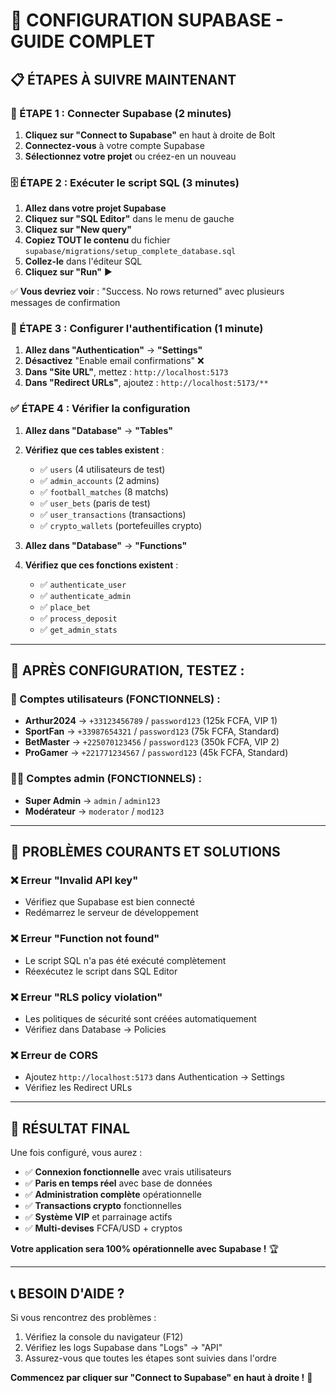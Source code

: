 # 🚀 CONFIGURATION SUPABASE - GUIDE COMPLET

## 📋 ÉTAPES À SUIVRE MAINTENANT

### **🔗 ÉTAPE 1 : Connecter Supabase (2 minutes)**

1. **Cliquez sur "Connect to Supabase"** en haut à droite de Bolt
2. **Connectez-vous** à votre compte Supabase
3. **Sélectionnez votre projet** ou créez-en un nouveau

### **🗄️ ÉTAPE 2 : Exécuter le script SQL (3 minutes)**

1. **Allez dans votre projet Supabase**
2. **Cliquez sur "SQL Editor"** dans le menu de gauche
3. **Cliquez sur "New query"**
4. **Copiez TOUT le contenu** du fichier `supabase/migrations/setup_complete_database.sql`
5. **Collez-le** dans l'éditeur SQL
6. **Cliquez sur "Run"** ▶️

✅ **Vous devriez voir** : "Success. No rows returned" avec plusieurs messages de confirmation

### **🔐 ÉTAPE 3 : Configurer l'authentification (1 minute)**

1. **Allez dans "Authentication"** → **"Settings"**
2. **Désactivez** "Enable email confirmations" ❌
3. **Dans "Site URL"**, mettez : `http://localhost:5173`
4. **Dans "Redirect URLs"**, ajoutez : `http://localhost:5173/**`

### **✅ ÉTAPE 4 : Vérifier la configuration**

1. **Allez dans "Database"** → **"Tables"**
2. **Vérifiez que ces tables existent** :
   - ✅ `users` (4 utilisateurs de test)
   - ✅ `admin_accounts` (2 admins)
   - ✅ `football_matches` (8 matchs)
   - ✅ `user_bets` (paris de test)
   - ✅ `user_transactions` (transactions)
   - ✅ `crypto_wallets` (portefeuilles crypto)

3. **Allez dans "Database"** → **"Functions"**
4. **Vérifiez que ces fonctions existent** :
   - ✅ `authenticate_user`
   - ✅ `authenticate_admin`
   - ✅ `place_bet`
   - ✅ `process_deposit`
   - ✅ `get_admin_stats`

---

## 🎯 **APRÈS CONFIGURATION, TESTEZ :**

### **🔑 Comptes utilisateurs (FONCTIONNELS) :**
- **Arthur2024** → `+33123456789` / `password123` (125k FCFA, VIP 1)
- **SportFan** → `+33987654321` / `password123` (75k FCFA, Standard)
- **BetMaster** → `+225070123456` / `password123` (350k FCFA, VIP 2)
- **ProGamer** → `+221771234567` / `password123` (45k FCFA, Standard)

### **👨‍💼 Comptes admin (FONCTIONNELS) :**
- **Super Admin** → `admin` / `admin123`
- **Modérateur** → `moderator` / `mod123`

---

## 🚨 **PROBLÈMES COURANTS ET SOLUTIONS**

### **❌ Erreur "Invalid API key"**
- Vérifiez que Supabase est bien connecté
- Redémarrez le serveur de développement

### **❌ Erreur "Function not found"**
- Le script SQL n'a pas été exécuté complètement
- Réexécutez le script dans SQL Editor

### **❌ Erreur "RLS policy violation"**
- Les politiques de sécurité sont créées automatiquement
- Vérifiez dans Database → Policies

### **❌ Erreur de CORS**
- Ajoutez `http://localhost:5173` dans Authentication → Settings
- Vérifiez les Redirect URLs

---

## 🎉 **RÉSULTAT FINAL**

Une fois configuré, vous aurez :
- ✅ **Connexion fonctionnelle** avec vrais utilisateurs
- ✅ **Paris en temps réel** avec base de données
- ✅ **Administration complète** opérationnelle
- ✅ **Transactions crypto** fonctionnelles
- ✅ **Système VIP** et parrainage actifs
- ✅ **Multi-devises** FCFA/USD + cryptos

**Votre application sera 100% opérationnelle avec Supabase !** 🏆

---

## 📞 **BESOIN D'AIDE ?**

Si vous rencontrez des problèmes :
1. Vérifiez la console du navigateur (F12)
2. Vérifiez les logs Supabase dans "Logs" → "API"
3. Assurez-vous que toutes les étapes sont suivies dans l'ordre

**Commencez par cliquer sur "Connect to Supabase" en haut à droite !** 🚀